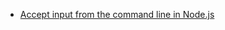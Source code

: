 - [Accept input from the command line in Node.js](https://nodejs.dev/learn/accept-input-from-the-command-line-in-nodejs)